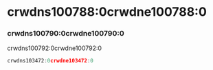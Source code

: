 # crwdns100788:0crwdne100788:0

### crwdns100790:0crwdne100790:0

crwdns100792:0crwdne100792:0

```typescript
crwdns103472:0crwdne103472:0
```